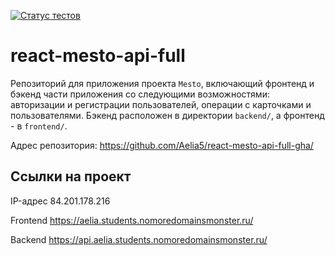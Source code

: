 [![Статус тестов](../../actions/workflows/tests.yml/badge.svg)](../../actions/workflows/tests.yml)

# react-mesto-api-full
Репозиторий для приложения проекта `Mesto`, включающий фронтенд и бэкенд части приложения со следующими возможностями: авторизации и регистрации пользователей, операции с карточками и пользователями. Бэкенд расположен в директории `backend/`, а фронтенд - в `frontend/`. 
  
Адрес репозитория: https://github.com/Aelia5/react-mesto-api-full-gha/

## Ссылки на проект

IP-адрес 84.201.178.216

Frontend https://aelia.students.nomoredomainsmonster.ru/

Backend https://api.aelia.students.nomoredomainsmonster.ru/
